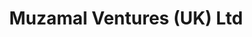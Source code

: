 ---
title: "Muzamal Ventures (UK) Ltd"
url: /hemel-hempstead/muzamal-ventures-uk-ltd/
shop: medical supply
---